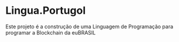 # Lingua.Portugol
Este projeto é a construção de uma Linguagem de Programação para programar a Blockchain da euBRASIL
